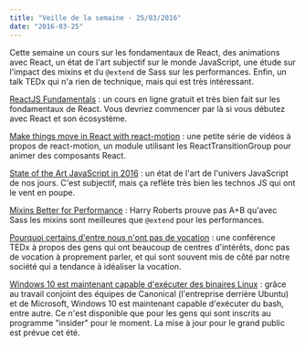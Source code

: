 ```yaml
---
title: "Veille de la semaine - 25/03/2016"
date: "2016-03-25"
---
```


Cette semaine un cours sur les fondamentaux de React, des animations avec React,
un état de l'art subjectif sur le monde JavaScript, une étude sur l'impact des
mixins et du `@extend` de Sass sur les performances. Enfin, un talk TEDx qui n'a
rien de technique, mais qui est très intéressant.

<span class="more"></span>

[ReactJS Fundamentals](http://courses.reactjsprogram.com/courses/reactjsfundamentals) :
un cours en ligne gratuit et très bien fait sur les fondamentaux de React. Vous
devriez commencer par là si vous débutez avec React et son écosystème.

[Make things move in React with react-motion](https://egghead.io/playlists/react-react-animation-using-react-motion) :
une petite série de vidéos à propos de react-motion, un module utilisant les
ReactTransitionGroup pour animer des composants React.

[State of the Art JavaScript in 2016](https://medium.com/javascript-and-opinions/state-of-the-art-javascript-in-2016-ab67fc68eb0b#.y2drossky) :
un état de l'art de l'univers JavaScript de nos jours. C'est subjectif, mais ça
reflète très bien les technos JS qui ont le vent en poupe.

[Mixins Better for Performance](http://csswizardry.com/2016/02/mixins-better-for-performance/) :
Harry Roberts prouve pas A+B qu'avec Sass les mixins sont meilleures que
`@extend` pour les performances.

[Pourquoi certains d'entre nous n'ont pas de vocation](https://www.ted.com/talks/emilie_wapnick_why_some_of_us_don_t_have_one_true_calling?language=fr) :
une conférence TEDx à propos des gens qui ont beaucoup de centres d'intérêts,
donc pas de vocation à proprement parler, et qui sont souvent mis de côté par
notre société qui a tendance à idéaliser la vocation.

[Windows 10 est maintenant capable d'exécuter des binaires Linux](http://blog.dustinkirkland.com/2016/03/ubuntu-on-windows.html?m=1) :
grâce au travail conjoint des équipes de Canonical (l'entreprise derrière
Ubuntu) et de Microsoft, Windows 10 est maintenant capable d'exécuter du bash,
entre autre. Ce n'est disponible que pour les gens qui sont inscrits au
programme "insider" pour le moment. La mise à jour pour le grand public est
prévue cet été.
